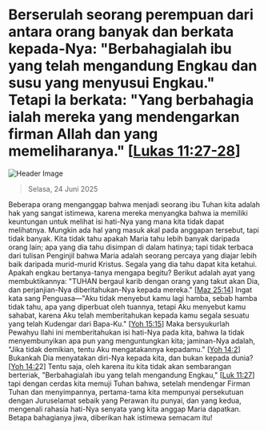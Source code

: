 
# Berserulah seorang perempuan dari antara orang banyak dan berkata kepada-Nya: "Berbahagialah ibu yang telah mengandung Engkau dan susu yang menyusui Engkau." Tetapi Ia berkata: "Yang berbahagia ialah mereka yang mendengarkan firman Allah dan yang memeliharanya." [[Lukas 11:27-28](http://alkitab.sabda.org/?Lukas%2011:27-28)]

![Header Image](https://alkitab.app/slice/sunrise.jpg)

> Selasa, 24 Juni 2025

Beberapa orang menganggap bahwa menjadi seorang ibu Tuhan kita adalah hak yang sangat istimewa, karena mereka menyangka bahwa ia memiliki keuntungan untuk melihat isi hati-Nya yang mana kita tidak dapat melihatnya. Mungkin ada hal yang masuk akal pada anggapan tersebut, tapi tidak banyak. Kita tidak tahu apakah Maria tahu lebih banyak daripada orang lain; apa yang dia tahu disimpan di dalam hatinya; tapi tidak terbaca dari tulisan Penginjil bahwa Maria adalah seorang percaya yang diajar lebih baik daripada murid-murid Kristus. Segala yang dia tahu dapat kita ketahui. Apakah engkau bertanya-tanya mengapa begitu? Berikut adalah ayat yang membuktikannya: "TUHAN bergaul karib dengan orang yang takut akan Dia, dan perjanjian-Nya diberitahukan-Nya kepada mereka." [[Maz 25:14](http://alkitab.sabda.org/?Maz%2025:14)] Ingat kata sang Penguasa—"Aku tidak menyebut kamu lagi hamba, sebab hamba tidak tahu, apa yang diperbuat oleh tuannya, tetapi Aku menyebut kamu sahabat, karena Aku telah memberitahukan kepada kamu segala sesuatu yang telah Kudengar dari Bapa-Ku." [[Yoh 15:15](http://alkitab.sabda.org/?Yoh%2015:15)] Maka bersyukurlah Pewahyu Ilahi ini memberitahukan isi hati-Nya pada kita, bahwa Ia tidak menyembunyikan apa pun yang menguntungkan kita; jaminan-Nya adalah, "Jika tidak demikian, tentu Aku mengatakannya kepadamu." [[Yoh 14:2](http://alkitab.sabda.org/?Yoh%2014:2)] Bukankah Dia menyatakan diri-Nya kepada kita, dan bukan kepada dunia? [[Yoh 14:2](http://alkitab.sabda.org/?Yoh%2014:2)2] Tentu saja, oleh karena itu kita tidak akan sembarangan berteriak, "Berbahagialah ibu yang telah mengandung Engkau," [[Luk 11:27](http://alkitab.sabda.org/?Luk%2011:27)] tapi dengan cerdas kita memuji Tuhan bahwa, setelah mendengar Firman Tuhan dan menyimpannya, pertama-tama kita mempunyai persekutuan dengan Juruselamat sebaik yang Perawan itu punyai, dan yang kedua, mengenali rahasia hati-Nya senyata yang kita anggap Maria dapatkan. Betapa bahagianya jiwa, diberikan hak istimewa semacam itu!
    